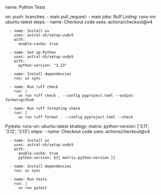 name: Python Tests

on:
  push:
    branches:
      - main
  pull_request:
      - main
jobs:
  Ruff Linting:
    runs-on: ubuntu-latest
    steps:
      - name: Checkout code
        uses: actions/checkout@v4

      - name: Install uv
        uses: astral-sh/setup-uv@v5
        with:
          enable-cache: true

      - name: Set up Python
        uses: astral-sh/setup-uv@v5
        with:
          python-version: "3.13"

      - name: Install dependencies
        run: uv sync

      - name: Run ruff check
        run: |
          uv run ruff check . --config pyproject.toml --output-format=github

      - name: Run ruff formating check
        run: |
          uv run ruff format . --config pyproject.toml --check

  Pytests:
    runs-on: ubuntu-latest
    strategy:
      matrix:
        python-version: ['3.11', '3.12', '3.13']
    steps:
      - name: Checkout code
        uses: actions/checkout@v4

      - name: Install uv
        uses: astral-sh/setup-uv@v5
        with:
          enable-cache: true
          python-version: ${{ matrix.python-version }}

      - name: Install dependencies
        run: uv sync

      - name: Run tests
        run: |
          uv run pytest

